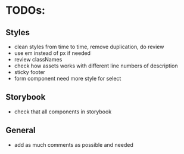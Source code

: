 
# TODOs:

## Styles
* clean styles from time to time, remove duplication, do review
* use em instead of px if needed
* review classNames
* check how assets works with different line numbers of description
* sticky footer
* form component need more style for select

## Storybook

* check that all components in storybook

## General
* add as much comments as possible and needed